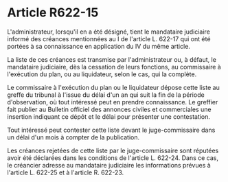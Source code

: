 # Article R622-15

L'administrateur, lorsqu'il en a été désigné, tient le mandataire judiciaire informé des créances mentionnées au I de l'article L. 622-17 qui ont été portées à sa connaissance en application du IV du même article.

La liste de ces créances est transmise par l'administrateur ou, à défaut, le mandataire judiciaire, dès la cessation de leurs fonctions, au commissaire à l'exécution du plan, ou au liquidateur, selon le cas, qui la complète.

Le commissaire à l'exécution du plan ou le liquidateur dépose cette liste au greffe du tribunal à l'issue du délai d'un an qui suit la fin de la période d'observation, où tout intéressé peut en prendre connaissance. Le greffier fait publier au Bulletin officiel des annonces civiles et commerciales une insertion indiquant ce dépôt et le délai pour présenter une contestation.

Tout intéressé peut contester cette liste devant le juge-commissaire dans un délai d'un mois à compter de la publication.

Les créances rejetées de cette liste par le juge-commissaire sont réputées avoir été déclarées dans les conditions de l'article L. 622-24. Dans ce cas, le créancier adresse au mandataire judiciaire les informations prévues à l'article L. 622-25 et à l'article R. 622-23.
